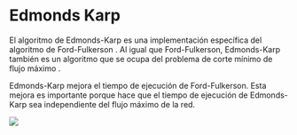 # Edmonds Karp
El algoritmo de Edmonds-Karp es una implementación específica del algoritmo de Ford-Fulkerson . Al igual que Ford-Fulkerson, Edmonds-Karp también es un algoritmo que se ocupa del problema de corte mínimo de flujo máximo .

Edmonds-Karp mejora el tiempo de ejecución de Ford-Fulkerson.
Esta mejora es importante porque hace que el tiempo de ejecución de Edmonds-Karp sea independiente del flujo máximo de la red. 

![](https://i.ytimg.com/vi/RppuJYwlcI8/maxresdefault.jpg)
